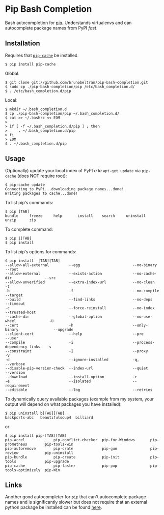 Pip Bash Completion
===================

Bash autocompletion for [pip](https://github.com/pypa/pip). Understands
virtualenvs and can autocomplete package names from PyPI *fast*.


## Installation

Requires that [`pip-cache`](https://github.com/brunobeltran/pip-cache) be installed:

    $ pip install pip-cache

Global:

    $ git clone git://github.com/brunobeltran/pip-bash-completion.git
    $ sudo cp ./pip-bash-completion/pip /etc/bash_completion.d/
    $ . /etc/bash_completion.d/pip


Local:

    $ mkdir ~/.bash_completion.d
    $ cp ./pip-bash-completion/pip ~/.bash_completion.d/
    $ cat >> ~/.bashrc << EOM
    >
    > if [ -f ~/.bash_completion.d/pip ] ; then
    >     . ~/.bash_completion.d/pip
    > fi
    > EOM
    $ . ~/.bash_completion.d/pip


## Usage

(Optionally) update your local index of PyPI *a la* `apt-get update` via
`pip-cache` (does NOT require root):

    $ pip-cache update
    Connecting to PyPi...downloading package names...done!
    Writing packages to cache...done!

To list pip's commands:

    $ pip [TAB]
    bundle     freeze     help       install    search     uninstall  unzip      zip


To complete command:

    $ pip i[TAB]
    $ pip install


To list pip's options for commands:

    $ pip install -[TAB][TAB]
    --allow-all-external         --egg                        --no-binary                  --root
    --allow-external             --exists-action              --no-cache-dir               --src
    --allow-unverified           --extra-index-url            --no-clean                   -t
    -b                           -f                           --no-compile                 --target
    --build                      --find-links                 --no-deps                    --timeout
    -c                           --force-reinstall            --no-index                   --trusted-host
    --cache-dir                  --global-option              --no-use-wheel               -U
    --cert                       -h                           --only-binary                --upgrade
    --client-cert                --help                       --pre                        --user
    --compile                    -i                           --process-dependency-links   -v
    --constraint                 -I                           --proxy                      -V
    -d                           --ignore-installed           -q,                          --verbose
    --disable-pip-version-check  --index-url                  --quiet                      --version
    --download                   --install-option             -r
    -e                           --isolated                   --requirement
    --editable                   --log                        --retries


To dynamically query available packages (example from my system, your output
will depend on what packages you have installed):

    $ pip uninstall b[TAB][TAB]
    backports-abc   beautifulsoup4  billiard

or

    $ pip install pip-[TAB][TAB]
    pip-accel             pip-conflict-checker  pip-for-Windows       pip-prometheus        pip-tools-win
    pip-autoremove        pip-crate             pip-gun               pip-review            pip-uninstall
    pip-bundle            pip-create            pip-init              pip-tools             pip-upgrade
    pip-cache             pip-faster            pip-pop               pip-tools-optimizely  pip-Win

## Links

Another good autocompleter for `pip` that can't autocomplete package names and is significantly slower but does not require that an external python package be installed can be found [here](https://github.com/ekalinin/pip-bash-completion).

